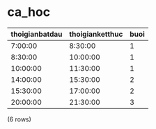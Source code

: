 ca_hoc
======

| thoigianbatdau | thoigianketthuc | buoi |
|----------------|-----------------|------|
| 7:00:00        | 8:30:00         | 1    |
| 8:30:00        | 10:00:00        | 1    |
| 10:00:00       | 11:30:00        | 1    |
| 14:00:00       | 15:30:00        | 2    |
| 15:30:00       | 17:00:00        | 2    |
| 20:00:00       | 21:30:00        | 3    |
(6 rows)

